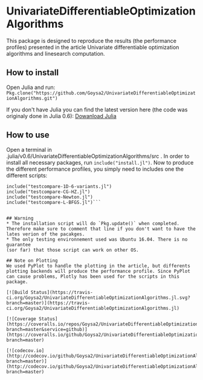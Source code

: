 # UnivariateDifferentiableOptimizationAlgorithms

This package is designed to reproduce the results (the performance profiles)
presented in the article Univariate differentiable optimization algorithms and
linesearch computation.

## How to install
Open Julia and run:
`Pkg.clone("https://github.com/Goysa2/UnivariateDifferentiableOptimizationAlgorithms.git")`

If you don't have Julia you can find the latest version here (the code was
originaly done in Julia 0.6): [Dowanload Julia](https://julialang.org/downloads/)

## How to use
Open a terminal in .julia/v0.6/UnivariateDifferentiableOptimizationAlgorithms/src .
In order to install all necessary packages, run `include("install.jl")`.  Now to
produce the different performance profiles, you simply need to includes one the
different scripts:
``` include("testcompare-1D.jl")
include("testcompare-1D-6-variants.jl")
include("testcompare-CG-HZ.jl")
include("testcompare-Newton.jl")
include("testcompare-L-BFGS.jl")```


## Warning
* The installation script will do `Pkg.update()` when completed. Therefore make sure to comment that line if you don't want to have the lates verion of the pacakges.
* The only testing environnement used was Ubuntu 16.04. There is no guarantee
(sor far) that those script can work on other OS.

## Note on Plotting
We used PyPlot to handle the plotting in the article, but differents plotting backends will produce the performance profile. Since PyPlot can cause problems, Plotly has been used for the scripts in this package.  

[![Build Status](https://travis-ci.org/Goysa2/UnivariateDifferentiableOptimizationAlgorithms.jl.svg?branch=master)](https://travis-ci.org/Goysa2/UnivariateDifferentiableOptimizationAlgorithms.jl)

[![Coverage Status](https://coveralls.io/repos/Goysa2/UnivariateDifferentiableOptimizationAlgorithms.jl/badge.svg?branch=master&service=github)](https://coveralls.io/github/Goysa2/UnivariateDifferentiableOptimizationAlgorithms.jl?branch=master)

[![codecov.io](http://codecov.io/github/Goysa2/UnivariateDifferentiableOptimizationAlgorithms.jl/coverage.svg?branch=master)](http://codecov.io/github/Goysa2/UnivariateDifferentiableOptimizationAlgorithms.jl?branch=master)
